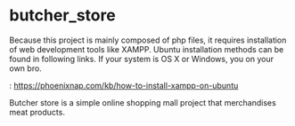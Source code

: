 # butcher_store
Because this project is mainly composed of php files, it requires installation of web development tools like XAMPP.
Ubuntu installation methods can be found in following links.
If your system is OS X or Windows, you on your own bro.

<Ubuntu>  :  https://phoenixnap.com/kb/how-to-install-xampp-on-ubuntu

Butcher store is a simple online shopping mall project that merchandises meat products.

